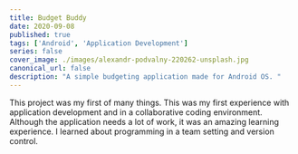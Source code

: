 ```yaml
---
title: Budget Buddy
date: 2020-09-08
published: true
tags: ['Android', 'Application Development']
series: false
cover_image: ./images/alexandr-podvalny-220262-unsplash.jpg
canonical_url: false
description: "A simple budgeting application made for Android OS. "
---
```


This project was my first of many things. This was my first experience with application development and in a collaborative coding environment. Although the application needs a lot of work, it was an amazing learning experience. I learned about programming in a team setting and version control. 